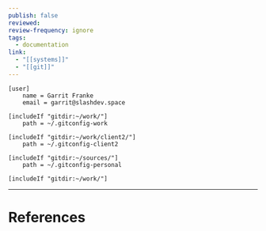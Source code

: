 ```yaml
---
publish: false
reviewed: 
review-frequency: ignore
tags:
  - documentation
link:
  - "[[systems]]"
  - "[[git]]"
---
```



```
[user]
    name = Garrit Franke
    email = garrit@slashdev.space

[includeIf "gitdir:~/work/"]
    path = ~/.gitconfig-work

[includeIf "gitdir:~/work/client2/"]
    path = ~/.gitconfig-client2

[includeIf "gitdir:~/sources/"]
    path = ~/.gitconfig-personal
```


`[includeIf "gitdir:~/work/"]`

---
# References